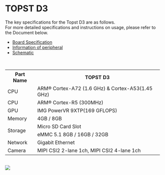 # TOPST D3  

The key specifications for the Topst D3 are as follows.  
For more detailed specifications and instructions on usage, please refer to the Document below.

- [Board Specification](https://flab-dev.net/tech/docs?TOPST-D3&Hardware&Overview&1.%20Specification)
- [Information of peripheral](https://flab-dev.net/tech/docs?TOPST-D3&Hardware&Peripherals&1.%20GPIO)
- [Schematic](https://flab-dev.net/tech/docs?TOPST-D3&Hardware&Schematics)

<br/>

<table>
  <tr>
    <th>
      Part Name
    </th>
    <th>
      TOPST D3
    </th>
  </tr>
  <tr>
    <td>
      CPU
    </td>
    <td>
      ARM® Cortex-A72 (1.6 GHz) & Cortex-A53(1.45 GHz)
    </td>
  </tr>
  <tr>
    <td>
      CPU
    </td>
    <td>
      ARM® Cortex-R5 (300MHz)
    </td>
  </tr>
  <tr>
    <td>
      GPU
    </td>
    <td>
      IMG PowerVR 9XTP(169 GFLOPS)
    </td>
  </tr>
  <tr>
    <td>
      Memory
    </td>
    <td>
      4GB / 8GB
    </td>
  </tr>
  <tr>
    <td rowspan="2">
      Storage
    </td>
    <td>
      Micro SD Card Slot
    </td>
    <tr>
    <td>
      eMMC 5.1 8GB / 16GB / 32GB
    </td>
    </tr>
  </tr>
  <tr>
    <td>
      Network
    </td>
    <td>
      Gigabit Ethernet
    </td>
  </tr>
  <tr>
    <td>
      Camera
    </td>
    <td>
      MIPI CSI2 2-lane 1ch, MIPI CSI2 4-lane 1ch
    </td>
  </tr>
</table>

<br/>  

<img src="https://github.com/topst-development/Documentation/assets/161264431/f1c95e18-e6ab-47ab-be6b-6b6a7e26090c">
